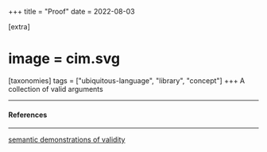 +++
title = "Proof"
date = 2022-08-03

[extra]
#  image = cim.svg
[taxonomies]
   tags = ["ubiquitous-language", "library", "concept"]
+++
A collection of valid arguments

---

#### References

---
[semantic demonstrations of validity](https://milnepublishing.geneseo.edu/concise-introduction-to-logic/chapter/4-proofs/)